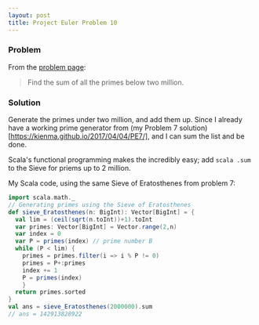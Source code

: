 ```yaml
---
layout: post
title: Project Euler Problem 10 
--- 
```

### Problem 
From the [problem page](https://projecteuler.net/problem=10):
>Find the sum of all the primes below two million.

### Solution
Generate the primes under two million, and add them up. Since I already have a working prime generator 
from (my Problem 7 solution)[https://kienma.github.io/2017/04/04/PE7/], and I can sum the list and be done.

Scala's functional programming makes the incredibly easy; add ```scala .sum``` to the Sieve for priems up to 2 million.

My Scala code, using the same Sieve of Eratosthenes from problem 7: 
```scala
import scala.math._
// Generating primes using the Sieve of Eratosthenes 
def sieve_Eratosthenes(n: BigInt): Vector[BigInt] = {
  val lim = (ceil(sqrt(n.toInt))+1).toInt
  var primes: Vector[BigInt] = Vector.range(2,n)
  var index = 0
  var P = primes(index) // prime number B 
  while (P < lim) {
    primes = primes.filter(i => i % P != 0)
    primes = P+:primes 
    index += 1 
    P = primes(index)
    }
  return primes.sorted
}
val ans = sieve_Eratosthenes(2000000).sum
// ans = 142913828922
```
